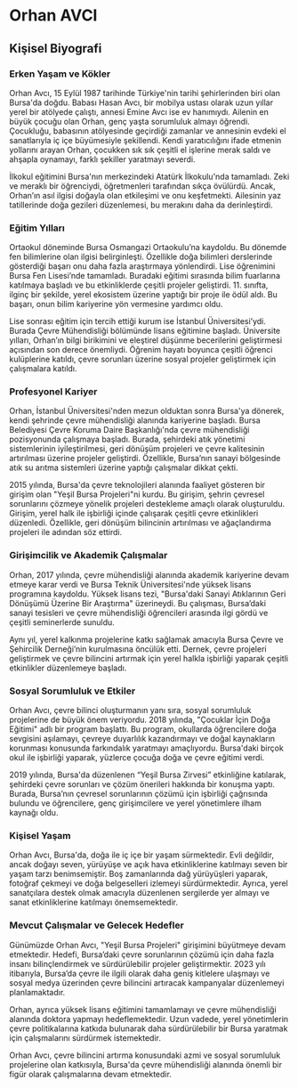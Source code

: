 # Orhan AVCI

## Kişisel Biyografi

### Erken Yaşam ve Kökler

Orhan Avcı, 15 Eylül 1987 tarihinde Türkiye'nin tarihi şehirlerinden biri olan Bursa'da doğdu. Babası Hasan Avcı, bir mobilya ustası olarak uzun yıllar yerel bir atölyede çalıştı, annesi Emine Avcı ise ev hanımıydı. Ailenin en büyük çocuğu olan Orhan, genç yaşta sorumluluk almayı öğrendi. Çocukluğu, babasının atölyesinde geçirdiği zamanlar ve annesinin evdeki el sanatlarıyla iç içe büyümesiyle şekillendi. Kendi yaratıcılığını ifade etmenin yollarını arayan Orhan, çocukken sık sık çeşitli el işlerine merak saldı ve ahşapla oynamayı, farklı şekiller yaratmayı severdi.

İlkokul eğitimini Bursa'nın merkezindeki Atatürk İlkokulu'nda tamamladı. Zeki ve meraklı bir öğrenciydi, öğretmenleri tarafından sıkça övülürdü. Ancak, Orhan’ın asıl ilgisi doğayla olan etkileşimi ve onu keşfetmekti. Ailesinin yaz tatillerinde doğa gezileri düzenlemesi, bu merakını daha da derinleştirdi.

### Eğitim Yılları

Ortaokul döneminde Bursa Osmangazi Ortaokulu’na kaydoldu. Bu dönemde fen bilimlerine olan ilgisi belirginleşti. Özellikle doğa bilimleri derslerinde gösterdiği başarı onu daha fazla araştırmaya yönlendirdi. Lise öğrenimini Bursa Fen Lisesi’nde tamamladı. Buradaki eğitimi sırasında bilim fuarlarına katılmaya başladı ve bu etkinliklerde çeşitli projeler geliştirdi. 11. sınıfta, ilginç bir şekilde, yerel ekosistem üzerine yaptığı bir proje ile ödül aldı. Bu başarı, onun bilim kariyerine yön vermesine yardımcı oldu.

Lise sonrası eğitim için tercih ettiği kurum ise İstanbul Üniversitesi’ydi. Burada Çevre Mühendisliği bölümünde lisans eğitimine başladı. Üniversite yılları, Orhan’ın bilgi birikimini ve eleştirel düşünme becerilerini geliştirmesi açısından son derece önemliydi. Öğrenim hayatı boyunca çeşitli öğrenci kulüplerine katıldı, çevre sorunları üzerine sosyal projeler geliştirmek için çalışmalara katıldı.

### Profesyonel Kariyer

Orhan, İstanbul Üniversitesi'nden mezun olduktan sonra Bursa'ya dönerek, kendi şehrinde çevre mühendisliği alanında kariyerine başladı. Bursa Belediyesi Çevre Koruma Daire Başkanlığı'nda çevre mühendisliği pozisyonunda çalışmaya başladı. Burada, şehirdeki atık yönetimi sistemlerinin iyileştirilmesi, geri dönüşüm projeleri ve çevre kalitesinin artırılması üzerine projeler geliştirdi. Özellikle, Bursa’nın sanayi bölgesinde atık su arıtma sistemleri üzerine yaptığı çalışmalar dikkat çekti.

2015 yılında, Bursa'da çevre teknolojileri alanında faaliyet gösteren bir girişim olan "Yeşil Bursa Projeleri"ni kurdu. Bu girişim, şehrin çevresel sorunlarını çözmeye yönelik projeleri destekleme amaçlı olarak oluşturuldu. Girişim, yerel halk ile işbirliği içinde çalışarak çeşitli çevre etkinlikleri düzenledi. Özellikle, geri dönüşüm bilincinin artırılması ve ağaçlandırma projeleri ile adından söz ettirdi.

### Girişimcilik ve Akademik Çalışmalar

Orhan, 2017 yılında, çevre mühendisliği alanında akademik kariyerine devam etmeye karar verdi ve Bursa Teknik Üniversitesi'nde yüksek lisans programına kaydoldu. Yüksek lisans tezi, "Bursa'daki Sanayi Atıklarının Geri Dönüşümü Üzerine Bir Araştırma" üzerineydi. Bu çalışması, Bursa’daki sanayi tesisleri ve çevre mühendisliği öğrencileri arasında ilgi gördü ve çeşitli seminerlerde sunuldu.

Aynı yıl, yerel kalkınma projelerine katkı sağlamak amacıyla Bursa Çevre ve Şehircilik Derneği’nin kurulmasına öncülük etti. Dernek, çevre projeleri geliştirmek ve çevre bilincini artırmak için yerel halkla işbirliği yaparak çeşitli etkinlikler düzenlemeye başladı.

### Sosyal Sorumluluk ve Etkiler

Orhan Avcı, çevre bilinci oluşturmanın yanı sıra, sosyal sorumluluk projelerine de büyük önem veriyordu. 2018 yılında, "Çocuklar İçin Doğa Eğitimi" adlı bir program başlattı. Bu program, okullarda öğrencilere doğa sevgisini aşılamayı, çevreye duyarlılık kazandırmayı ve doğal kaynakların korunması konusunda farkındalık yaratmayı amaçlıyordu. Bursa'daki birçok okul ile işbirliği yaparak, yüzlerce çocuğa doğa ve çevre eğitimi verdi.

2019 yılında, Bursa'da düzenlenen “Yeşil Bursa Zirvesi” etkinliğine katılarak, şehirdeki çevre sorunları ve çözüm önerileri hakkında bir konuşma yaptı. Burada, Bursa’nın çevresel sorunlarının çözümü için işbirliği çağrısında bulundu ve öğrencilere, genç girişimcilere ve yerel yönetimlere ilham kaynağı oldu.

### Kişisel Yaşam

Orhan Avcı, Bursa'da, doğa ile iç içe bir yaşam sürmektedir. Evli değildir, ancak doğayı seven, yürüyüşe ve açık hava etkinliklerine katılmayı seven bir yaşam tarzı benimsemiştir. Boş zamanlarında dağ yürüyüşleri yaparak, fotoğraf çekmeyi ve doğa belgeselleri izlemeyi sürdürmektedir. Ayrıca, yerel sanatçılara destek olmak amacıyla düzenlenen sergilerde yer almayı ve sanat etkinliklerine katılmayı önemsemektedir.

### Mevcut Çalışmalar ve Gelecek Hedefler

Günümüzde Orhan Avcı, "Yeşil Bursa Projeleri" girişimini büyütmeye devam etmektedir. Hedefi, Bursa’daki çevre sorunlarının çözümü için daha fazla insanı bilinçlendirmek ve sürdürülebilir projeler geliştirmektir. 2023 yılı itibarıyla, Bursa’da çevre ile ilgili olarak daha geniş kitlelere ulaşmayı ve sosyal medya üzerinden çevre bilincini artıracak kampanyalar düzenlemeyi planlamaktadır.

Orhan, ayrıca yüksek lisans eğitimini tamamlamayı ve çevre mühendisliği alanında doktora yapmayı hedeflemektedir. Uzun vadede, yerel yönetimlerin çevre politikalarına katkıda bulunarak daha sürdürülebilir bir Bursa yaratmak için çalışmalarını sürdürmek istemektedir. 

Orhan Avcı, çevre bilincini artırma konusundaki azmi ve sosyal sorumluluk projelerine olan katkısıyla, Bursa'da çevre mühendisliği alanında önemli bir figür olarak çalışmalarına devam etmektedir.